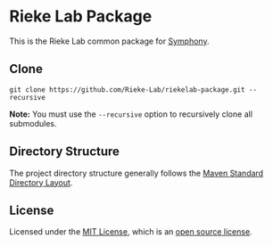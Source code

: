 # Rieke Lab Package

This is the Rieke Lab common package for [Symphony](http://symphony-das.github.io/).

## Clone

`git clone https://github.com/Rieke-Lab/riekelab-package.git --recursive`

**Note:** You must use the `--recursive` option to recursively clone all submodules.

## Directory Structure

The project directory structure generally follows the [Maven Standard Directory Layout](https://maven.apache.org/guides/introduction/introduction-to-the-standard-directory-layout.html).

## License

Licensed under the [MIT License](https://opensource.org/licenses/MIT), which is an [open source license](https://opensource.org/docs/osd).
